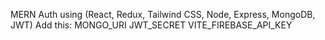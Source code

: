MERN Auth using (React, Redux, Tailwind CSS, Node, Express, MongoDB, JWT)
Add this:
MONGO_URI
JWT_SECRET
VITE_FIREBASE_API_KEY
